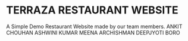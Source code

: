 # TERRAZA RESTAURANT WEBSITE 

A Simple Demo Restaurant Website made by our team members.
ANKIT CHOUHAN
ASHWINI KUMAR MEENA 
ARCHISHMAN 
DEEPJYOTI BORO


